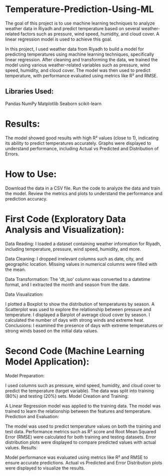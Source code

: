 # Temperature-Prediction-Using-ML
The goal of this project is to use machine learning techniques to analyze weather data in Riyadh and predict temperature based on several weather-related factors such as pressure, wind speed, humidity, and cloud cover. A linear regression model is used to achieve this goal.


In this project, I used weather data from Riyadh to build a model for predicting temperatures using machine learning techniques, specifically linear regression. After cleaning and transforming the data, we trained the model using various weather-related variables such as pressure, wind speed, humidity, and cloud cover. The model was then used to predict temperature, with performance evaluated using metrics like R² and RMSE.

## Libraries Used:

Pandas
NumPy
Matplotlib
Seaborn
scikit-learn

# Results:

The model showed good results with high R² values (close to 1), indicating its ability to predict temperatures accurately.
Graphs were displayed to understand performance, including Actual vs Predicted and Distribution of Errors.

# How to Use:

Download the data in a CSV file.
Run the code to analyze the data and train the model.
Review the metrics and plots to understand the performance and prediction accuracy.


# First Code (Exploratory Data Analysis and Visualization):
Data Reading: I loaded a dataset containing weather information for Riyadh, including temperature, pressure, wind speed, humidity, and more.

Data Cleaning: I dropped irrelevant columns such as date, city, and geographic location. Missing values in numerical columns were filled with the mean.

Data Transformation: The 'dt_iso' column was converted to a datetime format, and I extracted the month and season from the date.

Data Visualization:

I plotted a Boxplot to show the distribution of temperatures by season.
A Scatterplot was used to explore the relationship between pressure and temperature.
I displayed a Barplot of average cloud cover by season.
I calculated the number of days with strong winds and extreme heat.
Conclusions: I examined the presence of days with extreme temperatures or strong winds based on the initial data values.

# Second Code (Machine Learning Model Application):
Model Preparation:

I used columns such as pressure, wind speed, humidity, and cloud cover to predict the temperature (target variable).
The data was split into training (80%) and testing (20%) sets.
Model Creation and Training:

A Linear Regression model was applied to the training data.
The model was trained to learn the relationship between the features and temperature.
Prediction and Evaluation:

The model was used to predict temperature values on both the training and test data.
Performance metrics such as R² score and Root Mean Squared Error (RMSE) were calculated for both training and testing datasets.
Error distribution plots were displayed to compare predicted values with actual values.
Results:

Model performance was evaluated using metrics like R² and RMSE to ensure accurate predictions.
Actual vs Predicted and Error Distribution plots were displayed to visualize the results.



